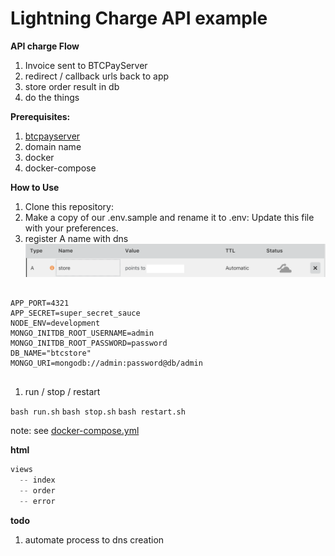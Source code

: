 # Lightning Charge API example

**API charge Flow**

1. Invoice sent to BTCPayServer
1. redirect / callback urls back to app
1. store order result in db
1. do the things

**Prerequisites:**

1. [btcpayserver](https://github.com/btcpayserver/btcpayserver)
1. domain name
1. docker
1. docker-compose


**How to Use**

1. Clone this repository:
1. Make a copy of our .env.sample and rename it to .env:
Update this file with your preferences.
1. register A name with dns
  ![dns](assets/dns_setup.png)

```

APP_PORT=4321
APP_SECRET=super_secret_sauce
NODE_ENV=development
MONGO_INITDB_ROOT_USERNAME=admin
MONGO_INITDB_ROOT_PASSWORD=password
DB_NAME="btcstore"
MONGO_URI=mongodb://admin:password@db/admin


```
1. run / stop / restart

`bash run.sh`
`bash stop.sh`
`bash restart.sh`

note: see [docker-compose.yml](docker-compose.yml)

**html**

```js
views
  -- index
  -- order
  -- error

```


**todo**

1. automate process to dns creation
